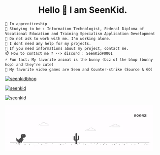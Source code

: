 

<h1 align="center">Hello 👋 I am SeenKid.</h1>

    🔭 In apprenticeship 
    🌱 Studying to be : Information Technologist, Federal Diploma of Vocational Education and Training Specialism Application Development
    👯 Do not ask to work with me. I'm working alone.
    🤔 I dont need any help for my projects.
    💬 If you need informations about my project, contact me.
    📫 How to contact me ? --> discord : SeenKid#0001
    ⚡ Fun fact: My favorite animal is the bunny (bcz of the bhop (bunny hop) and they're cute)
    👾 My favorite video games are Seen and Counter-strike (Source & GO)
    
<a href="https://twitter.com/seenkidbhop" target="blank"><img src="https://img.shields.io/twitter/follow/seenkidbhop?logo=twitter&style=for-the-badge" alt="seenkidbhop" /></a>

<p text-align="center"> <a href="https://github.com/ryo-ma/github-profile-trophy"><img src="https://github-profile-trophy.vercel.app/?username=seenkid&theme=onedark&row=2&column=4" alt="seenkid" /></a> </p>

<p text-align="center"><img src="https://github-readme-stats.vercel.app/api/top-langs?username=seenkid&show_icons=true&locale=en&layout=compact" alt="seenkid" /></p>

![](https://raw.githubusercontent.com/SeenKid/SeenKid/master/picture.gif)
